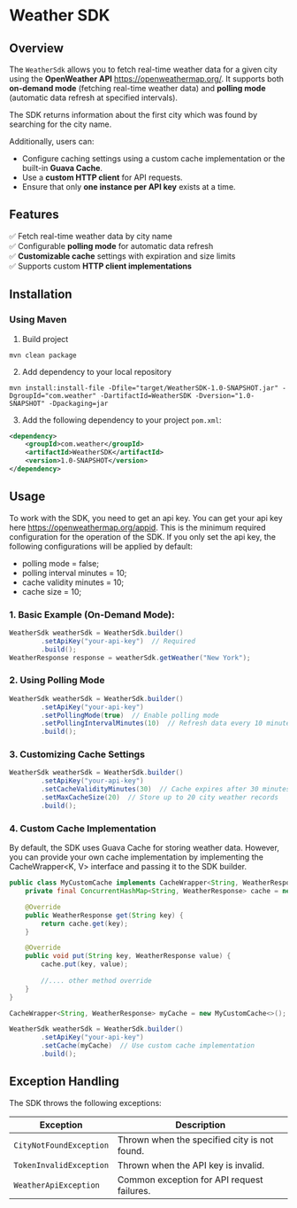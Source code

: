 # Weather SDK

## Overview
The `WeatherSdk` allows you to fetch real-time weather data for a given city using the  **OpenWeather API** https://openweathermap.org/.
It supports both **on-demand mode** (fetching real-time weather data) and **polling mode** (automatic data refresh at specified intervals).

The SDK returns information about the first city which was found by searching for the city
name.

Additionally, users can:
- Configure caching settings using a custom cache implementation or the built-in **Guava Cache**.
- Use a **custom HTTP client** for API requests.
- Ensure that only **one instance per API key** exists at a time.

## Features
✅ Fetch real-time weather data by city name  
✅ Configurable **polling mode** for automatic data refresh  
✅ **Customizable cache** settings with expiration and size limits  
✅ Supports custom **HTTP client implementations**  


## Installation

### Using Maven
1. Build project 
```
mvn clean package
```
2. Add dependency to your local repository
```
mvn install:install-file -Dfile="target/WeatherSDK-1.0-SNAPSHOT.jar" -DgroupId="com.weather" -DartifactId=WeatherSDK -Dversion="1.0-SNAPSHOT" -Dpackaging=jar
```
3. Add the following dependency to your project `pom.xml`:
```xml
<dependency>
    <groupId>com.weather</groupId>
    <artifactId>WeatherSDK</artifactId>
    <version>1.0-SNAPSHOT</version>
</dependency>
```


## Usage
To work with the SDK, you need to get an api key. You can get your api key here https://openweathermap.org/appid.  This is the minimum required configuration for the operation of the SDK.
If you only set the api key, the following configurations will be applied by default:
- polling mode = false;
- polling interval minutes = 10;
- cache validity minutes = 10;
- cache size = 10;


### 1. Basic Example (On-Demand Mode):

```java
WeatherSdk weatherSdk = WeatherSdk.builder()
        .setApiKey("your-api-key")  // Required
        .build();
WeatherResponse response = weatherSdk.getWeather("New York");
```

### 2. Using Polling Mode

```java
WeatherSdk weatherSdk = WeatherSdk.builder()
        .setApiKey("your-api-key")
        .setPollingMode(true)  // Enable polling mode
        .setPollingIntervalMinutes(10)  // Refresh data every 10 minutes
        .build();

```
### 3. Customizing Cache Settings

```java
WeatherSdk weatherSdk = WeatherSdk.builder()
        .setApiKey("your-api-key")
        .setCacheValidityMinutes(30)  // Cache expires after 30 minutes
        .setMaxCacheSize(20)  // Store up to 20 city weather records
        .build();

```
### 4. Custom Cache Implementation
By default, the SDK uses Guava Cache for storing weather data. However, you can provide your own cache implementation by implementing the CacheWrapper<K, V> interface and passing it to the SDK builder.
```java
public class MyCustomCache implements CacheWrapper<String, WeatherResponse> {
    private final ConcurrentHashMap<String, WeatherResponse> cache = new ConcurrentHashMap<>();

    @Override
    public WeatherResponse get(String key) {
        return cache.get(key);
    }

    @Override
    public void put(String key, WeatherResponse value) {
        cache.put(key, value);
        
        //.... other method override
    }
}

CacheWrapper<String, WeatherResponse> myCache = new MyCustomCache<>();

WeatherSdk weatherSdk = WeatherSdk.builder()
        .setApiKey("your-api-key")
        .setCache(myCache)  // Use custom cache implementation
        .build();
```

## Exception Handling
The SDK throws the following exceptions:

| Exception                | Description                                  |
|--------------------------|----------------------------------------------|
| `CityNotFoundException`  | Thrown when the specified city is not found. |
| `TokenInvalidException`  | Thrown when the API key is invalid.          |
| `WeatherApiException`    | Common exception for API request failures.   |
